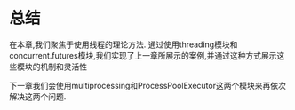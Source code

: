 # 总结

在本章,我们聚焦于使用线程的理论方法. 通过使用threading模块和concurrent.futures模块,我们实现了上一章所展示的案例,并通过这种方式展示这些模块的机制和灵活性

下一章我们会使用multiprocessing和ProcessPoolExecutor这两个模块来再依次解决这两个问题.
